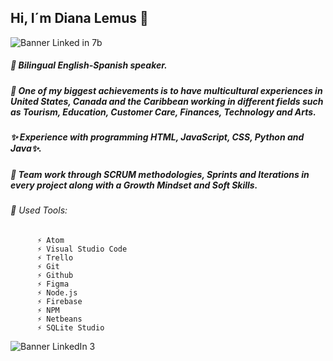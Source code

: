 ## Hi, I´m Diana Lemus 👋

![Banner Linked in 7b](https://user-images.githubusercontent.com/65943524/100381932-21262c00-2fe8-11eb-9858-1918f266292b.JPG)

##### 🔭 Bilingual English-Spanish speaker.    
##### 🌱 One of my biggest achievements is to have multicultural experiences in United States, Canada and the Caribbean working in different fields such as Tourism, Education, Customer Care, Finances, Technology and Arts.
##### ✨ Experience with programming HTML, JavaScript, CSS, Python and Java✨.
##### 👯 Team work through SCRUM methodologies, Sprints and Iterations in every project along with a Growth Mindset and Soft Skills.

###### 💬 Used Tools:
          ⚡ Atom
          ⚡ Visual Studio Code
          ⚡ Trello
          ⚡ Git 
          ⚡ Github
          ⚡ Figma
          ⚡ Node.js
          ⚡ Firebase
          ⚡ NPM
          ⚡ Netbeans                    
          ⚡ SQLite Studio
           
![Banner LinkedIn 3](https://user-images.githubusercontent.com/65943524/100381944-28e5d080-2fe8-11eb-8aed-2a88c7ab9b65.jpg)

<!-- **Dicaleme/Dicaleme** is a ✨ _special_ ✨ repository because its `README.md` (this file) appears on your GitHub profile.
Here are some ideas to get you started:-->

<!-- 🤔 I’m looking for help with ...

- 📫 How to reach me: ...
- 😄 Pronouns: ...
- ⚡ Fun fact: ...--> 





